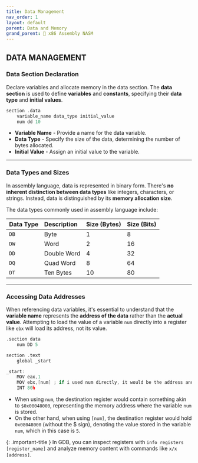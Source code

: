 ```yaml
---
title: Data Management
nav_order: 1
layout: default
parent: Data and Memory
grand_parent: 🔲 x86 Assembly NASM
---
```


## **DATA MANAGEMENT**

### **Data Section Declaration**
Declare variables and allocate memory in the data section. The **data section** is used to define **variables** and **constants**, specifying their **data type** and **initial values**.

```c
section .data
    variable_name data_type initial_value
    num dd 10
```

- **Variable Name** - Provide a name for the data variable.
- **Data Type** - Specify the size of the data, determining the number of bytes allocated.
- **Initial Value** - Assign an initial value to the variable.

----

### **Data Types and Sizes**

In assembly language, data is represented in binary form. There's **no inherent distinction between data types** like integers, characters, or strings. Instead, data is distinguished by its **memory allocation size**.

The data types commonly used in assembly language include:

| Data Type   | Description | Size (Bytes) | Size (Bits) |
| :---------- | :---------- | :----------- | :---------- |
| `DB`        | Byte        | 1            | 8           |
| `DW`        | Word        | 2            | 16          |
| `DD`        | Double Word | 4            | 32          |
| `DQ`        | Quad Word   | 8            | 64          |
| `DT`        | Ten Bytes   | 10           | 80          |

----

### **Accessing Data Addresses**

When referencing data variables, it's essential to understand that the **variable name** represents the **address of the data** rather than the **actual value**. Attempting to load the value of a variable `num` directly into a register like `ebx` will load its address, not its value.

```c
.section data
    num DD 5

section .text
    global _start

_start:
    MOV eax,1
    MOV ebx,[num] ; if i used num directly, it would be the address and not the value
    INT 80h
```

- When using `num`, the destination register would contain something akin to `$0x08048000`, representing the memory address where the variable `num` is stored.
- On the other hand, when using `[num]`, the destination register would hold `0x08048000` (without the $ sign), denoting the value stored in the variable `num`, which in this case is `5`.

{: .important-title }
In GDB, you can inspect registers with `info registers [register_name]` and analyze memory content with commands like `x/x [address]`.
